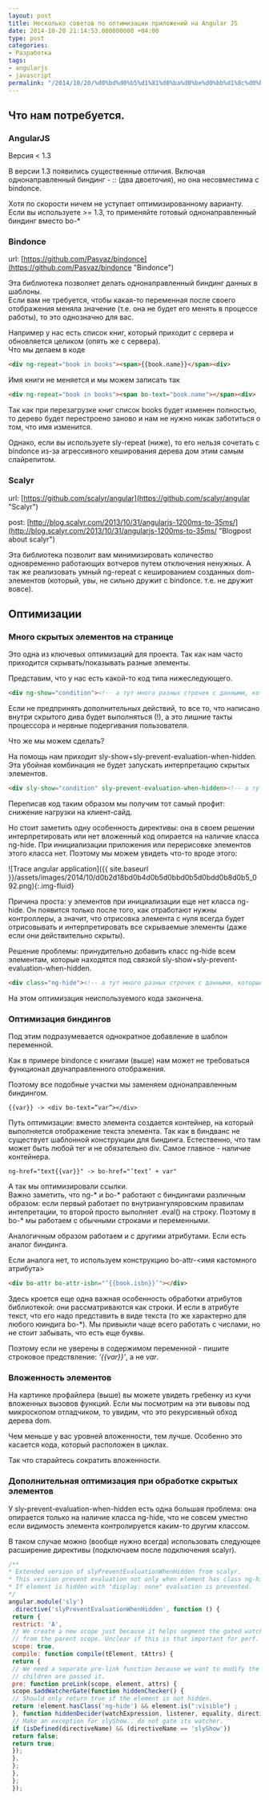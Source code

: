 ```yaml
---
layout: post
title: Несколько советов по оптимизации приложений на Angular JS
date: 2014-10-20 21:14:53.000000000 +04:00
type: post
categories:
- Разработка
tags:
- angularjs
- javascript
permalink: "/2014/10/20/%d0%bd%d0%b5%d1%81%d0%ba%d0%be%d0%bb%d1%8c%d0%ba%d0%be-%d1%81%d0%be%d0%b2%d0%b5%d1%82%d0%be%d0%b2-%d0%bf%d0%be-%d0%be%d0%bf%d1%82%d0%b8%d0%bc%d0%b8%d0%b7%d0%b0%d1%86%d0%b8%d0%b8-%d0%bf%d1%80%d0%b8/"
---
```

## Что нам потребуется.

### AngularJS

Версия < 1.3

В версии 1.3 появились существенные отличия. Включая однонаправленный биндинг - :: (два двоеточия), но она несовместима с bindonce.

Хотя по скорости ничем не уступает оптимизированному варианту. Если вы используете >= 1.3, то применяйте готовый однонаправленный биндинг вместо bo-*

### Bindonce

url: [https://github.com/Pasvaz/bindonce](https://github.com/Pasvaz/bindonce "Bindonce")

Эта библиотека позволяет делать однонаправленный биндинг данных в шаблоны.  
Если вам не требуется, чтобы какая-то переменная после своего отображения меняла значение (т.е. она не будет его менять в процессе работы), то это однозначно для вас.

Например у нас есть список книг, который приходит с сервера и обновляется целиком (опять же с сервера).  
Что мы делаем в коде

```html
<div ng-repeat="book in books"><span>{{book.name}}</span><div>
```

Имя книги не меняется и мы можем записать так

```html
<div ng-repeat="book in books"><span bo-text="book.name"></span><div>
```

Так как при перезагрузке книг список books будет изменен полностью, то дерево будет перестроено заново и нам не нужно никак заботиться о том, что имя изменится.

Однако, если вы используете sly-repeat (ниже), то его нельзя сочетать с bindonce из-за агрессивного кеширования дерева дом этим самым слайрепитом.

### Scalyr

url: [https://github.com/scalyr/angular](https://github.com/scalyr/angular "Scalyr")

post: [http://blog.scalyr.com/2013/10/31/angularjs-1200ms-to-35ms/](http://blog.scalyr.com/2013/10/31/angularjs-1200ms-to-35ms/ "Blogpost about scalyr")

Эта библиотека позволит вам минимизировать количество одновременно работающих вотчеров путем отключения ненужных. А так же реализовать умный ng-repeat с кешированием созданных dom-элементов (который, увы, не сильно дружит с bindonce. т.е. не дружит вовсе).

## Оптимизации

### Много скрытых элементов на странице

Это одна из ключевых оптимизаций для проекта. Так как нам часто приходится скрывать/показывать разные элементы.

Представим, что у нас есть какой-то код типа нижеследующего.

```html
<div ng-show="condition"><!-- а тут много разных строчек с данными, которые выводятся на базе данных из ангуляра --></div>
```

Если не предпринять дополнительных действий, то все то, что написано внутри скрытого дива будет выполняться (!), а это лишние такты процессора и нервные подергивания пользователя.

Что же мы можем сделать?

На помощь нам приходит sly-show+sly-prevent-evaluation-when-hidden. Эта убойная комбинация не будет запускать интерпретацию скрытых элементов.

```html
<div sly-show="condition" sly-prevent-evaluation-when-hidden><!-- а тут много разных строчек с данными, которые выводятся на базе данных из ангуляра --></div>
```

Переписав код таким образом мы получим тот самый профит: снижение нагрузки на клиент-сайд.

Но стоит заметить одну особенность директивы: она в своем решении интерпретировать или нет вложенный код опирается на наличие класса ng-hide. При инициализации приложения или перерисовке элементов этого класса нет. Поэтому мы можем увидеть что-то вроде этого:

![Trace angular application]({{ site.baseurl }}/assets/images/2014/10/d0b2d18bd0b4d0b5d0bbd0b5d0bdd0b8d0b5_092.png){:.img-fluid}

Причина проста: у элементов при инициализации еще нет класса ng-hide. Он появится только после того, как отработают нужны контроллеры, а значит, что отрисовка элемента с нуля всегда будет отрисовывать и интерпретировать все скрываемые элементы (даже если они действительно скрыты).

Решение проблемы: принудительно добавить класс ng-hide всем элементам, которые находятся под связкой sly-show+sly-prevent-evaluation-when-hidden.

```html
<div class="ng-hide"><!-- а тут много разных строчек с данными, которые выводятся на базе данных из ангуляра --></div>
```

На этом оптимизация неиспользуемого кода закончена.

### Оптимизация биндингов

Под этим подразумевается однократное добавление в шаблон переменной.

Как в примере bindonce с книгами (выше) нам может не требоваться функционал двунаправленного отображения.

Поэтому все подобные участки мы заменяем однонаправленным биндингом.

```
{{var}} -> <div bo-text=”var”></div>
```

Путь оптимизации: вместо элемента создается контейнер, на который выполняется отображение текста элемента. Так как в биндванс не существует шаблонной конструкции для биндинга. Естественно, что там может быть любой тег и не обязательно div. Самое главное - наличие контейнера.

```
ng-href="text{{var}}" -> bo-href="’text’ + var"
```

А так мы оптимизировали ссылки.  
Важно заметить, что ng-* и bo-* работают с биндингами различным образом: если первый работает по внутриангуляровским правилам интепретации, то второй просто выполняет .eval() на строку. Поэтому в bo-* мы работаем с обычными строками и переменными.

Аналогичным образом работаем и с другими атрибутами. Если есть аналог биндинга.

Если аналога нет, то используем конструкцию bo-attr-<имя кастомного атрибута>

```html
<div bo-attr bo-attr-isbn="’{{book.isbn}}’"></div>
```

Здесь кроется еще одна важная особенность обработки атрибутов библиотекой: они рассматриваются как строки. И если в атрибуте текст, что его надо представить в виде текста (то же характерно для любого юиндига bo-*). Мы привыкли чаще всего работать с числами, но не стоит забывать, что есть еще буквы.

Поэтому если не уверены в содержимом переменной - пишите строковое предствление: _‘{{var}}’_, а не _var_.

### Вложенность элементов

На картинке профайлера (выше) вы можете увидеть гребенку из кучи вложенных вызовов функций. Если мы посмотрим на эти вывовы под микроскопом отладчиком, то увидим, что это рекурсивный обход дерева dom.

Чем меньше у вас уровней вложенности, тем лучше. Особенно это касается кода, который расположен в циклах.

Так что старайтесь сократить вложенности.

### Дополнительная оптимизация при обработке скрытых элементов

У sly-prevent-evaluation-when-hidden есть одна большая проблема: она опирается только на наличие класса ng-hide, что не совсем уместно если видимость элемента контролируется каким-то другим классом.

В таком случае можно (вообще нужно всегда) использовать следующее расширение директивы (подключаем после подключения scalyr).

```javascript
/**  
* Extended version of slyPreventEvaluationWhenHidden from scalyr.  
* This version prevent evaluation not only when element has class ng-hide.  
* If element is hidden with "display: none" evaluation is prevented.  
*/  
angular.module('sly')  
 .directive('slyPreventEvaluationWhenHidden', function () {  
 return {  
 restrict: 'A',  
 // We create a new scope just because it helps segment the gated watchers  
 // from the parent scope. Unclear if this is that important for perf.  
 scope: true,  
 compile: function compile(tElement, tAttrs) {  
 return {  
 // We need a separate pre-link function because we want to modify the scope before any of the  
 // children are passed it.  
 pre: function preLink(scope, element, attrs) {  
 scope.$addWatcherGate(function hiddenChecker() {  
 // Should only return true if the element is not hidden.  
 return !element.hasClass('ng-hide') && element.is(":visible") ;  
 }, function hiddenDecider(watchExpression, listener, equality, directiveName) {  
 // Make an exception for slyShow.. do not gate its watcher.  
 if (isDefined(directiveName) && (directiveName == 'slyShow'))  
 return false;  
 return true;  
 });  
 },  
 };  
 },  
 };  
 });
```

